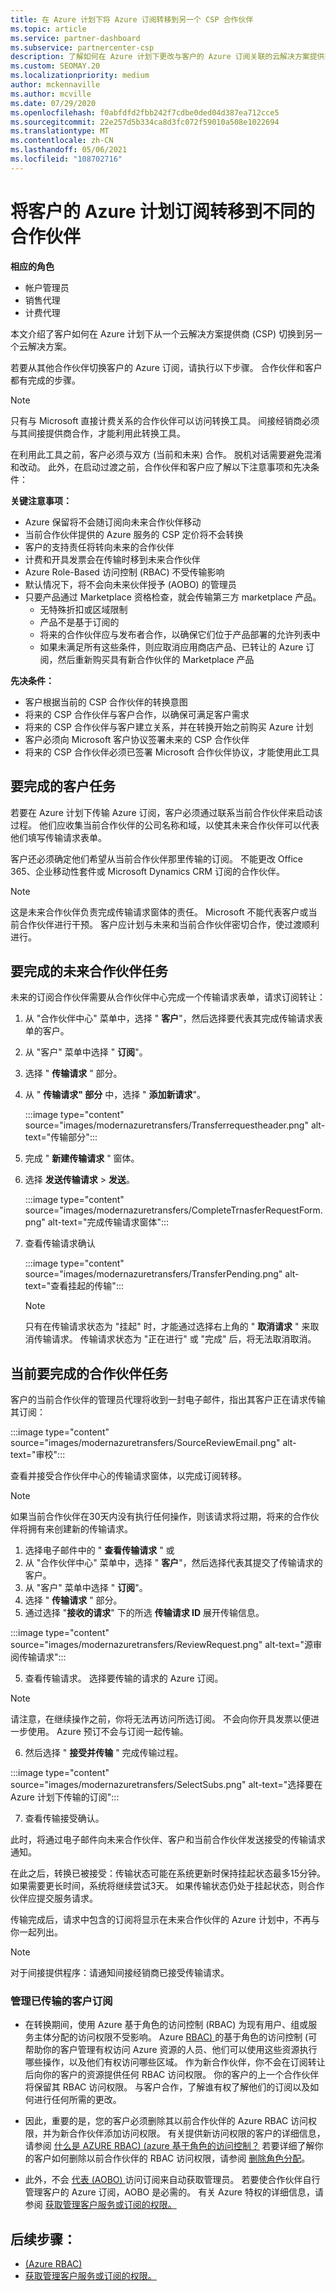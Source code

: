 ```yaml
---
title: 在 Azure 计划下将 Azure 订阅转移到另一个 CSP 合作伙伴
ms.topic: article
ms.service: partner-dashboard
ms.subservice: partnercenter-csp
description: 了解如何在 Azure 计划下更改与客户的 Azure 订阅关联的云解决方案提供商计划合作伙伴。
ms.custom: SEOMAY.20
ms.localizationpriority: medium
author: mckennaville
ms.author: mcville
ms.date: 07/29/2020
ms.openlocfilehash: f0abfdfd2fbb242f7cdbe0ded04d387ea712cce5
ms.sourcegitcommit: 22e257d5b334ca8d3fc072f59010a508e1022694
ms.translationtype: MT
ms.contentlocale: zh-CN
ms.lasthandoff: 05/06/2021
ms.locfileid: "108702716"
---
```

# <a name="transfer-a-customers-azure-plan-subscriptions-to-a-different-partner"></a>将客户的 Azure 计划订阅转移到不同的合作伙伴

**相应的角色**

- 帐户管理员
- 销售代理
- 计费代理

本文介绍了客户如何在 Azure 计划下从一个云解决方案提供商 (CSP) 切换到另一个云解决方案。

若要从其他合作伙伴切换客户的 Azure 订阅，请执行以下步骤。 合作伙伴和客户都有完成的步骤。

>[!Note]  
>只有与 Microsoft 直接计费关系的合作伙伴可以访问转换工具。 间接经销商必须与其间接提供商合作，才能利用此转换工具。

在利用此工具之前，客户必须与双方 (当前和未来) 合作。 脱机对话需要避免混淆和改动。 此外，在启动过渡之前，合作伙伴和客户应了解以下注意事项和先决条件：

**关键注意事项：**

- Azure 保留将不会随订阅向未来合作伙伴移动
- 当前合作伙伴提供的 Azure 服务的 CSP 定价将不会转换  
- 客户的支持责任将转向未来的合作伙伴
- 计费和开具发票会在传输时移到未来合作伙伴
- Azure Role-Based 访问控制 (RBAC) 不受传输影响
- 默认情况下，将不会向未来伙伴授予 (AOBO) 的管理员
- 只要产品通过 Marketplace 资格检查，就会传输第三方 marketplace 产品。
    - 无特殊折扣或区域限制
    - 产品不是基于订阅的
    - 将来的合作伙伴应与发布者合作，以确保它们位于产品部署的允许列表中
    - 如果未满足所有这些条件，则应取消应用商店产品、已转让的 Azure 订阅，然后重新购买具有新合作伙伴的 Marketplace 产品

**先决条件：**

- 客户根据当前的 CSP 合作伙伴的转换意图
- 将来的 CSP 合作伙伴与客户合作，以确保可满足客户需求
- 将来的 CSP 合作伙伴与客户建立关系，并在转换开始之前购买 Azure 计划  
- 客户必须向 Microsoft 客户协议签署未来的 CSP 合作伙伴
- 将来的 CSP 合作伙伴必须已签署 Microsoft 合作伙伴协议，才能使用此工具

## <a name="customer-tasks-to-be-completed"></a>要完成的客户任务

若要在 Azure 计划下传输 Azure 订阅，客户必须通过联系当前合作伙伴来启动该过程。 他们应收集当前合作伙伴的公司名称和域，以使其未来合作伙伴可以代表他们填写传输请求表单。

客户还必须确定他们希望从当前合作伙伴那里传输的订阅。 不能更改 Office 365、企业移动性套件或 Microsoft Dynamics CRM 订阅的合作伙伴。

>[!Note]  
>这是未来合作伙伴负责完成传输请求窗体的责任。 Microsoft 不能代表客户或当前合作伙伴进行干预。 客户应计划与未来和当前合作伙伴密切合作，使过渡顺利进行。

## <a name="future-partner-tasks-to-be-completed"></a>要完成的未来合作伙伴任务

未来的订阅合作伙伴需要从合作伙伴中心完成一个传输请求表单，请求订阅转让：

1.  从 "合作伙伴中心" 菜单中，选择 " **客户**"，然后选择要代表其完成传输请求表单的客户。
2.  从 "客户" 菜单中选择 " **订阅**"。
3.  选择 " **传输请求** " 部分。
4.  从 " **传输请求" 部分** 中，选择 " **添加新请求**"。

    :::image type="content" source="images/modernazuretransfers/Transferrequestheader.png" alt-text="传输部分":::

5.  完成 " **新建传输请求** " 窗体。

6.  选择 **发送传输请求**  >  **发送**。

    :::image type="content" source="images/modernazuretransfers/CompleteTrnasferRequestForm.png" alt-text="完成传输请求窗体":::

7.  查看传输请求确认

    :::image type="content" source="images/modernazuretransfers/TransferPending.png" alt-text="查看挂起的传输":::

    >[!Note]
    >只有在传输请求状态为 "挂起" 时，才能通过选择右上角的 " **取消请求** " 来取消传输请求。 传输请求状态为 "正在进行" 或 "完成" 后，将无法取消取消。

## <a name="current-partner-tasks-to-be-completed"></a>当前要完成的合作伙伴任务

客户的当前合作伙伴的管理员代理将收到一封电子邮件，指出其客户正在请求传输其订阅：

:::image type="content" source="images/modernazuretransfers/SourceReviewEmail.png" alt-text="审校":::

查看并接受合作伙伴中心的传输请求窗体，以完成订阅转移。

>[!Note]  
>如果当前合作伙伴在30天内没有执行任何操作，则该请求将过期，将来的合作伙伴将拥有来创建新的传输请求。

1.  选择电子邮件中的 " **查看传输请求** " 或
1.  从 "合作伙伴中心" 菜单中，选择 " **客户**"，然后选择代表其提交了传输请求的客户。
2.  从 "客户" 菜单中选择 " **订阅**"。
3.  选择 " **传输请求** " 部分。
4.  通过选择 "**接收的请求**" 下的所选 **传输请求 ID** 展开传输信息。

:::image type="content" source="images/modernazuretransfers/ReviewRequest.png" alt-text="源审阅传输请求":::

5.  查看传输请求。 选择要传输的请求的 Azure 订阅。

>[!Note]  
> 请注意，在继续操作之前，你将无法再访问所选订阅。
> 不会向你开具发票以便进一步使用。
> Azure 预订不会与订阅一起传输。

6.  然后选择 " **接受并传输** " 完成传输过程。

:::image type="content" source="images/modernazuretransfers/SelectSubs.png" alt-text="选择要在 Azure 计划下传输的订阅":::

7.  查看传输接受确认。

   此时，将通过电子邮件向未来合作伙伴、客户和当前合作伙伴发送接受的传输请求通知。

   在此之后，转换已被接受：传输状态可能在系统更新时保持挂起状态最多15分钟。 如果需要更长时间，系统将继续尝试3天。 如果传输状态仍处于挂起状态，则合作伙伴应提交服务请求。

   传输完成后，请求中包含的订阅将显示在未来合作伙伴的 Azure 计划中，不再与你一起列出。

>[!Note]  
>对于间接提供程序：请通知间接经销商已接受传输请求。

### <a name="managing-your-transferred-customer-subscriptions"></a>管理已传输的客户订阅

- 在转换期间，使用 Azure 基于角色的访问控制 (RBAC) 为现有用户、组或服务主体分配的访问权限不受影响。 Azure [ RBAC) ](/azure/role-based-access-control/overview) 的基于角色的访问控制 (可帮助你的客户管理有权访问 Azure 资源的人员、他们可以使用这些资源执行哪些操作，以及他们有权访问哪些区域。 作为新合作伙伴，你不会在订阅转让后向你的客户的资源提供任何 RBAC 访问权限。 你的客户的上一个合作伙伴将保留其 RBAC 访问权限。 与客户合作，了解谁有权了解他们的订阅以及如何进行任何所需的更改。

- 因此，重要的是，您的客户必须删除其以前合作伙伴的 Azure RBAC 访问权限，并为新合作伙伴添加访问权限。 有关提供新访问权限的客户的详细信息，请参阅 [什么是 AZURE RBAC)  (azure 基于角色的访问控制？](/azure/role-based-access-control/overview) 若要详细了解你的客户如何删除以前合作伙伴的 RBAC 访问权限，请参阅 [删除角色分配](/azure/role-based-access-control/role-assignments-portal#remove-a-role-assignment)。

- 此外，不会 [代表 (AOBO) ](https://channel9.msdn.com/Series/cspdev/Module-11-Admin-On-Behalf-Of-AOBO) 访问订阅来自动获取管理员。 若要使合作伙伴自行管理客户的 Azure 订阅，AOBO 是必需的。 有关 Azure 特权的详细信息，请参阅 [获取管理客户服务或订阅的权限。](./customers-revoke-admin-privileges.md)

## <a name="next-steps"></a>后续步骤：

- [ (Azure RBAC) ](/azure/role-based-access-control/overview)
- [获取管理客户服务或订阅的权限。](./customers-revoke-admin-privileges.md)
